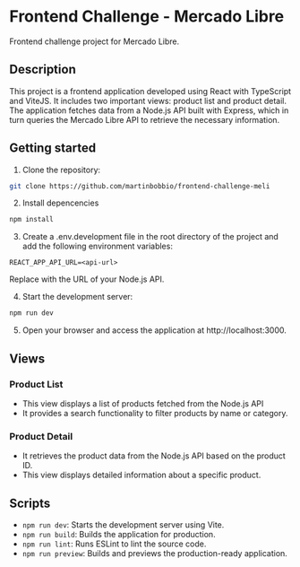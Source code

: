 # Frontend Challenge - Mercado Libre

Frontend challenge project for Mercado Libre.

## Description

This project is a frontend application developed using React with TypeScript and ViteJS. It includes two important views: product list and product detail. The application fetches data from a Node.js API built with Express, which in turn queries the Mercado Libre API to retrieve the necessary information.

## Getting started

1. Clone the repository:

```bash
git clone https://github.com/martinbobbio/frontend-challenge-meli
```

2. Install depencencies

```bash
npm install
```

3. Create a .env.development file in the root directory of the project and add the following environment variables:

```plaintext
REACT_APP_API_URL=<api-url>
```

Replace <api-url> with the URL of your Node.js API.

4. Start the development server:

```bash
npm run dev
```

5. Open your browser and access the application at http://localhost:3000.

## Views

### Product List

- This view displays a list of products fetched from the Node.js API
- It provides a search functionality to filter products by name or category.

### Product Detail

- It retrieves the product data from the Node.js API based on the product ID.
- This view displays detailed information about a specific product.

## Scripts

- `npm run dev`: Starts the development server using Vite.
- `npm run build`: Builds the application for production.
- `npm run lint`: Runs ESLint to lint the source code.
- `npm run preview`: Builds and previews the production-ready application.
